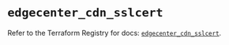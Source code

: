 # `edgecenter_cdn_sslcert`

Refer to the Terraform Registry for docs: [`edgecenter_cdn_sslcert`](https://registry.terraform.io/providers/edge-center/edgecenter/0.10.3/docs/resources/cdn_sslcert).
